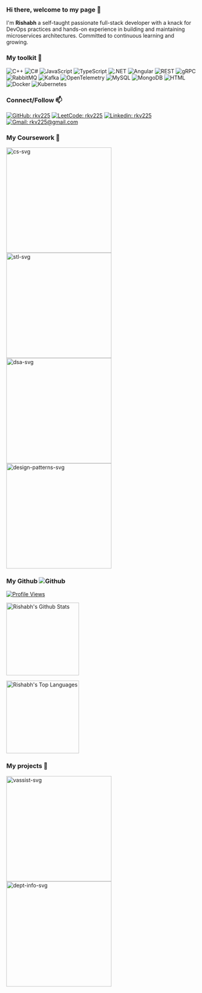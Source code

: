 ### Hi there, welcome to my page 👋

I'm **Rishabh** a self-taught passionate full-stack developer with a knack for DevOps practices and hands-on experience in building and maintaining microservices architectures. Committed to continuous learning and growing.

### My toolkit 🔨

![C++](https://img.shields.io/badge/C++-blue.svg?style=flat-square&logo=cplusplus) ![C#](https://img.shields.io/badge/C%23-green.svg?style=flat-square&logo=csharp) ![JavaScript](https://img.shields.io/badge/JavaScript-black.svg?style=flat-square&logo=javascript) ![TypeScript](https://img.shields.io/badge/TypeScript-black.svg?style=flat-square&logo=typescript) ![.NET](https://img.shields.io/badge/.NET-purple.svg?style=flat-square&logo=dotnet) ![Angular](https://img.shields.io/badge/Angular-red.svg?style=flat-square&logo=angular) ![REST](https://img.shields.io/badge/REST-green.svg?style=flat-square) ![gRPC](https://img.shields.io/badge/gRPC-blue.svg?style=flat-square) ![RabbitMQ](https://img.shields.io/badge/RabbitMQ-white.svg?style=flat-square&logo=rabbitmq) ![Kafka](https://img.shields.io/badge/Kafka-black.svg?style=flat-square&logo=apachekafka) ![OpenTelemetry](https://img.shields.io/badge/OpenTelemetry-blue.svg?style=flat-square&logo=opentelemetry) ![MySQL](https://img.shields.io/badge/MySQL-white.svg?style=flat-square&logo=mysql) ![MongoDB](https://img.shields.io/badge/MongoDB-green.svg?style=flat-square&logo=mongodb) ![HTML](https://img.shields.io/badge/HTML-black.svg?style=flat-square&logo=HTML5) ![Docker](https://img.shields.io/badge/Docker-white.svg?style=flat-square&logo=docker) ![Kubernetes](https://img.shields.io/badge/Kubernetes-black.svg?style=flat-square&logo=kubernetes)

### Connect/Follow 📫

[![GitHub: rkv225](https://img.shields.io/github/followers/rkv225?label=follow&style=social)](https://github.com/rkv225)
[![LeetCode: rkv225](https://img.shields.io/badge/Leetcode-Profile-orange?style=flat-square&logo=leetcode)](https://leetcode.com/rkv225/)
[![Linkedin: rkv225](https://img.shields.io/badge/-rkv225-blue?style=flat-square&logo=Linkedin&logoColor=white&link=https://www.linkedin.com/in/rkv225/)](https://www.linkedin.com/in/rkv225/)
[![Gmail: rkv225@gmail.com](https://img.shields.io/badge/Gmail-white?logo=gmail)](mailto:rkv225@gmail.com)

### My Coursework 🌱

 <a href="https://github.com/rkv225/Learning-CSharp"><img width="278" src="https://denvercoder1-github-readme-stats.vercel.app/api/pin/?username=rkv225&repo=Learning-CSharp&theme=react&bg_color=1F222E&title_color=F85D7F&hide_border=true&icon_color=F8D866&show_icons=false" alt="cs-svg"></a>
 <a href="https://github.com/rkv225/STL"><img width="278" src="https://denvercoder1-github-readme-stats.vercel.app/api/pin/?username=rkv225&repo=STL&theme=react&bg_color=1F222E&title_color=F85D7F&hide_border=true&icon_color=F8D866&show_icons=false" alt="stl-svg"></a>
 <a href="https://github.com/rkv225/Algorithms-Practise"><img width="278" src="https://denvercoder1-github-readme-stats.vercel.app/api/pin/?username=rkv225&repo=Algorithms-Practise&theme=react&bg_color=1F222E&title_color=F85D7F&hide_border=true&icon_color=F8D866&show_icons=false" alt="dsa-svg"></a>
 <a href="https://github.com/rkv225/Design-Patterns"><img width="278" src="https://denvercoder1-github-readme-stats.vercel.app/api/pin/?username=rkv225&repo=Design-Patterns&theme=react&bg_color=1F222E&title_color=F85D7F&hide_border=true&icon_color=F8D866&show_icons=false" alt="design-patterns-svg"></a>

 ### My Github ![Github](https://img.shields.io/badge/-black.svg?logo=github)

[![Profile Views](https://komarev.com/ghpvc/?username=rkv225&logo=GitHub&label=Profile%20Views&color=336699&logoColor=white&style=flat-square)](https://github.com/rkv225)

<a href="https://github.com/anuraghazra/github-readme-stats"><img alt="Rishabh's Github Stats" src="https://denvercoder1-github-readme-stats.vercel.app/api/?username=rkv225&show_icons=true&include_all_commits=true&count_private=true&theme=react&hide_border=true&bg_color=1F222E&title_color=F85D7F&icon_color=F8D866" height="192px"/></a>

<a href="https://github.com/anuraghazra/github-readme-stats"><img alt="Rishabh's Top Languages" src="https://denvercoder1-github-readme-stats.vercel.app/api/top-langs/?username=rkv225&langs_count=8&layout=compact&theme=react&hide_border=true&bg_color=1F222E&title_color=F85D7F&icon_color=F8D866&hide=Jupyter%20Notebook,Roff" height="192px"/></a>

### My projects 🔭

 <a href="https://github.com/rkv225/vassist"><img width="278" src="https://denvercoder1-github-readme-stats.vercel.app/api/pin/?username=rkv225&repo=vassist&theme=react&bg_color=1F222E&title_color=F85D7F&hide_border=true&icon_color=F8D866&show_icons=false" alt="vassist-svg"></a>
 <a href="https://github.com/rkv225/Department-Information"><img width="278" src="https://denvercoder1-github-readme-stats.vercel.app/api/pin/?username=rkv225&repo=Department-Information&theme=react&bg_color=1F222E&title_color=F85D7F&hide_border=true&icon_color=F8D866&show_icons=false" alt="dept-info-svg"></a>
